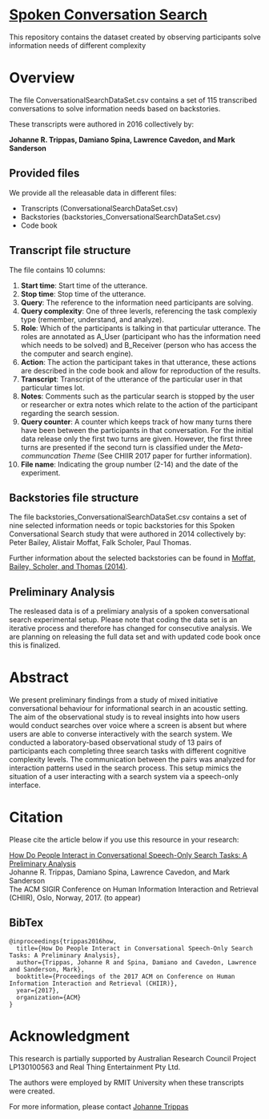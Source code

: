 # [Spoken Conversation Search](http://jtrippas.github.io/spoken-conversational-search/)

This repository contains the dataset created by observing participants solve information needs of different complexity


# Overview

The file ConversationalSearchDataSet.csv contains a set of 115 transcribed conversations to solve information needs based on backstories.

These transcripts were authored in 2016 collectively by:

**Johanne R. Trippas, Damiano Spina, Lawrence Cavedon, and Mark Sanderson**


## Provided files
We provide all the releasable data in different files:
 * Transcripts (ConversationalSearchDataSet.csv)
 * Backstories (backstories_ConversationalSearchDataSet.csv)
 * Code book


## Transcript file structure

The file contains 10 columns:

1. **Start time**: Start time of the utterance.
2. **Stop time**: Stop time of the utterance.
3. **Query**: The reference to the information need participants are solving.
4. **Query complexity**: One of three leverls, referencing the task complexiy type (remember, understand, and analyze).
5. **Role**: Which of the participants is talking in that particular utterance. The roles are annotated as A_User (participant who has the information need which needs to be solved) and B_Receiver (person who has access the the computer and search engine).
6. **Action**: The action the participant takes in that utterance, these actions are described in the code book and allow for reproduction of the results.
7. **Transcript**: Transcript of the utterance of the particular user in that particular times lot.
8. **Notes**: Comments such as the particular search is stopped by the user or researcher or extra notes which relate to the action of the participant regarding the search session.
9. **Query counter**: A counter which keeps track of how many turns there have been between the participants in that conversation. For the initial data release only the first two turns are given. However, the first three turns are presented if the second turn is classified under the _Meta-communcation Theme_ (See CHIIR 2017 paper for further information).
10. **File name**: Indicating the group number (2-14) and the date of the experiment.

## Backstories file structure

The file backstories_ConversationalSearchDataSet.csv contains a set of nine selected information needs or topic backstories for this Spoken Conversational Search study that were authored in 2014 collectively by: Peter Bailey, Alistair Moffat, Falk Scholer, Paul Thomas. 

Further information about the selected backstories can be found in [Moffat, Bailey, Scholer, and Thomas (2014)](https://data.csiro.au/dap/landingpage?pid=csiro:14550&v=2&d=true).
 
## Preliminary Analysis

The resleased data is of a prelimiary analysis of a spoken conversational search experimental setup. Please note that coding the data set is an iterative process and therefore has changed for consecutive analysis. We are planning on releasing the full data set and with updated code book once this is finalized.

# Abstract

We present preliminary findings from a study of mixed initiative conversational behaviour for informational search in an acoustic setting. The aim of the observational study is to reveal insights into how users would conduct searches over voice where a screen is absent but where users are able to converse interactively with the search system. We conducted a laboratory-based observational study of 13 pairs of participants each completing three search tasks with different cognitive complexity levels. The communication between the pairs was analyzed for interaction patterns used in the search process. This setup mimics the situation of a user interacting with a search system via a speech-only interface.

# Citation

Please cite the article below if you use this resource in your research:

[How Do People Interact in Conversational Speech-Only Search Tasks: A Preliminary Analysis](http://www.johannetrippas.com/papers/Trippas%20et%20al-CHIIR2017.pdf) <br>
Johanne R. Trippas, Damiano Spina, Lawrence Cavedon, and Mark Sanderson <br>
The ACM SIGIR Conference on Human Information Interaction and Retrieval (CHIIR), Oslo, Norway, 2017. (to appear) 

## BibTex
```
@inproceedings{trippas2016how,
  title={How Do People Interact in Conversational Speech-Only Search Tasks: A Preliminary Analysis},
  author={Trippas, Johanne R and Spina, Damiano and Cavedon, Lawrence and Sanderson, Mark},
  booktitle={Proceedings of the 2017 ACM on Conference on Human Information Interaction and Retrieval (CHIIR)},
  year={2017},
  organization={ACM}
}
```



#   Acknowledgment

This research is partially supported by Australian Research Council Project LP130100563 and Real Thing Entertainment Pty Ltd.

The authors were employed by RMIT University when these transcripts were created.





For more information, please contact [Johanne Trippas](http://www.johannetrippas.com/)

<!--- -->

